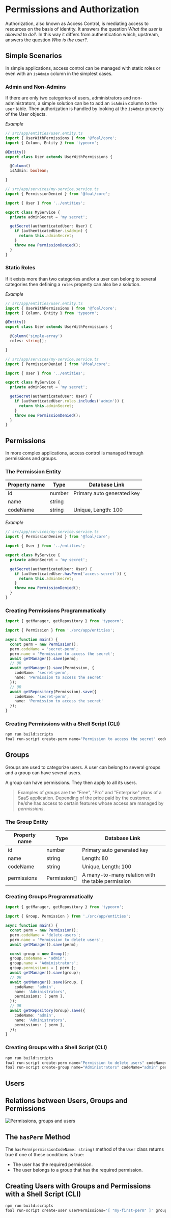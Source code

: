 # Permissions and Authorization

Authorization, also known as Access Control, is mediating access to resources on the basis of identity. It answers the question *What the user is allowed to do?*. In this way it differs from authentication which, upstream, answers the question *Who is the user?*.

## Simple Scenarios

In simple applications, access control can be managed with static roles or even with an `isAdmin` column in the simplest cases.

### Admin and Non-Admins

If there are only two categories of users, administrators and non-administrators, a simple solution can be to add an `isAdmin` column to the `user` table. Then authorization is handled by looking at the `isAdmin` property of the User objects.

*Example*
```typescript
// src/app/entities/user.entity.ts
import { UserWithPermissions } from '@foal/core';
import { Column, Entity } from 'typeorm';

@Entity()
export class User extends UserWithPermissions {

  @Column()
  isAdmin: boolean;

}
```

```typescript
// src/app/services/my-service.service.ts
import { PermissionDenied } from '@foal/core';

import { User } from '../entities';

export class MyService {
  private adminSecret = 'my secret';

  getSecret(authenticatedUser: User) {
    if (authenticatedUser.isAdmin) {
      return this.adminSecret;
    }
    throw new PermissionDenied();
  }
}
```

### Static Roles

If it exists more than two categories and/or a user can belong to several categories then defining a `roles` property can also be a solution.

*Example*
```typescript
// src/app/entities/user.entity.ts
import { UserWithPermissions } from '@foal/core';
import { Column, Entity } from 'typeorm';

@Entity()
export class User extends UserWithPermissions {

  @Column('simple-array')
  roles: string[];

}
```

```typescript
// src/app/services/my-service.service.ts
import { PermissionDenied } from '@foal/core';

import { User } from '../entities';

export class MyService {
  private adminSecret = 'my secret';

  getSecret(authenticatedUser: User) {
    if (authenticatedUser.roles.includes('admin')) {
      return this.adminSecret;
    }
    throw new PermissionDenied();
  }
}
```

## Permissions

In more complex applications, access control is managed through permissions and groups.

### The Permission Entity

| Property name | Type | Database Link |
| --- | --- | --- |
| id | number | Primary auto generated key |
| name | string | |
| codeName | string | Unique, Length: 100 |

*Example*
```typescript
// src/app/services/my-service.service.ts
import { PermissionDenied } from '@foal/core';

import { User } from '../entities';

export class MyService {
  private adminSecret = 'my secret';

  getSecret(authenticatedUser: User) {
    if (authenticatedUser.hasPerm('access-secret')) {
      return this.adminSecret;
    }
    throw new PermissionDenied();
  }
}
```

### Creating Permissions Programmatically

```typescript
import { getManager, getRepository } from 'typeorm';

import { Permission } from './src/app/entities';

async function main() {
  const perm = new Permission();
  perm.codeName = 'secret-perm';
  perm.name = 'Permission to access the secret';
  await getManager().save(perm);
  // OR
  await getManager().save(Permission, {
    codeName: 'secret-perm',
    name: 'Permission to access the secret'
  });
  // OR
  await getRepository(Permission).save({
    codeName: 'secret-perm',
    name: 'Permission to access the secret'
  });
}
```

### Creating Permissions with a Shell Script (CLI)

```sh
npm run build:scripts
foal run-script create-perm name="Permission to access the secret" codeName="access-secret"
```

## Groups

Groups are used to categorize users. A user can belong to several groups and a group can have several users.

A group can have permissions. They then apply to all its users.

> Examples of *groups* are the "Free", "Pro" and "Enterprise" plans of a SaaS application. Depending of the price paid by the customer, he/she has access to certain features whose access are managed by *permissions*.

### The Group Entity

| Property name | Type | Database Link |
| --- | --- | --- |
| id | number | Primary auto generated key |
| name | string | Length: 80 |
| codeName | string | Unique, Length: 100 |
| permissions | Permission[] | A many-to-many relation with the table permission |

### Creating Groups Programmatically

```typescript
import { getManager, getRepository } from 'typeorm';

import { Group, Permission } from './src/app/entities';

async function main() {
  const perm = new Permission();
  perm.codeName = 'delete-users';
  perm.name = 'Permission to delete users';
  await getManager().save(perm);

  const group = new Group();
  group.codeName = 'admin';
  group.name = 'Administrators';
  group.permissions = [ perm ];
  await getManager().save(group);
  // OR
  await getManager().save(Group, {
    codeName: 'admin',
    name: 'Administrators',
    permissions: [ perm ],
  });
  // OR
  await getRepository(Group).save({
    codeName: 'admin',
    name: 'Administrators',
    permissions: [ perm ],
  });
}
```

### Creating Groups with a Shell Script (CLI)

```sh
npm run build:scripts
foal run-script create-perm name="Permission to delete users" codeName="delete-users"
foal run-script create-group name="Administrators" codeName="admin" permissions='[ "delete-users" ]'
```

## Users

## Relations between Users, Groups and Permissions

![Permissions, groups and users](./permissions-groups-and-users.png)

## The `hasPerm` Method

The `hasPerm(permissionCodeName: string)` method of the `User` class returns true if one of these conditions is true:
- The user has the required permission.
- The user belongs to a group that has the required permission.

## Creating Users with Groups and Permissions with a Shell Script (CLI)

```sh
npm run build:scripts
foal run-script create-user userPermissions='[ "my-first-perm" ]' groups='[ "my-group" ]'
```